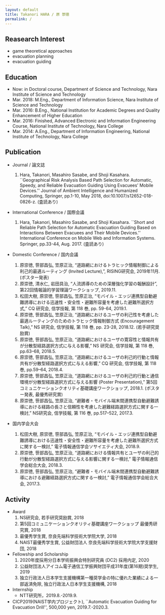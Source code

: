 ```yaml
---
layout: default
title: Takanori HARA / 原 崇徳
permalink: /
---
```


## Reasearch Interest

* game theoretical approaches
* evacuation planning
* evacuation guiding

## Education

* Now: in Doctoral course, Department of Science and Technology, Nara Institute of Science and Technology
* Mar. 2018: M.Eng., Department of Information Science, Nara Institute of Science and Technology
* Mar. 2016: B.Eng., National Institution for Academic Degrees and Quality Enhancement of Higher Education
* Mar. 2016: Finished, Advanced Electronic and Information Engineering Course, National Institute of Technology, Nara College
* Mar. 2014: A.Eng., Department of Information Engineering, National Institute of Technology, Nara College

## Publication

* Journal / 論文誌
    1. Hara, Takanori, Masahiro Sasabe, and Shoji Kasahara. ``Geographical Risk Analysis Based Path Selection for Automatic, Speedy, and Reliable Evacuation Guiding Using Evacuees’ Mobile Devices.'' Journal of Ambient Intelligence and Humanized Computing, Springer, pp.1-10, May 2018, doi:10.1007/s12652-018-0826-z. (査読あり)

* International Conference / 国際会議
    1. Hara, Takanori, Masahiro Sasabe, and Shoji Kasahara. ``Short and Reliable Path Selection for Automatic Evacuation Guiding Based on Interactions Between Evacuees and Their Mobile Devices.'' International Conference on Mobile Web and Information Systems. Springer, pp.33-44, Aug. 2017. (査読あり)

* Domestic Conference / 国内会議
    1. 原崇徳, 笹部昌弘, 笠原正治, “道路網におけるトラヒック情報制御による利己的最適ルーティング (Invited Lecture),”, RISING研究会, 2019年11月. (ポスター発表)
    2. 原崇徳, 清水仁, 岩田具治, “人流誘導のための深層強化学習の報酬設計”, 第22回情報論的学習理論ワークショップ, 2019.11.
    3. 松田大樹, 原崇徳, 笹部昌弘, 笠原正治, “モバイル・エッジ連携型自動避難誘導における迅速性・安全性・避難所容量を考慮した避難所選択方式,” CQ 研究会, 信学技報, 第 118 巻, pp. 59-64, 2019.1.
    4. 原崇徳, 笹部昌弘, 笠原正治, “道路網におけるユーザの利己性を考慮した最適ルーティングのためのトラヒック情報制御方式 (Encouragement Talk),” NS 研究会, 信学技報, 第 118 巻, pp. 23-28, 2018.12. (若手研究奨励賞)
    5. 原崇徳, 笹部昌弘, 笠原正治, “道路網におけるユーザの寛容性と情報共有が分散型経路選択方式に与える影響,” NS 研究会, 信学技報, 第 118 巻, pp.63–68, 2018.5.
    6. 原崇徳, 笹部昌弘, 笠原正治, “道路網におけるユーザの利己的行動と情報共有が分散型経路選択方式に与える影響,” CQ 研究会, 信学技報, 第 118 巻, pp.59–64, 2018.4.
    7. 原崇徳, 笹部昌弘, 笠原正治, “道路網におけるユーザの利己的行動と通信環境が分散型経路選択方式に与える影響 (Poster Presentation),” 第5回コミュニケーションクオリティ基礎講座ワークショップ, 2018.1. (ポスター発表, 最優秀研究賞)
    8. 原崇徳, 笹部昌弘, 笠原正治, “避難者・モバイル端末間連携型自動避難誘導における経路の長さと信頼性を考慮した避難経路選択方式に関する一検討,” NS研究会, 信学技報, 第 116 巻, pp.517–522, 2017.3.

* 国内学会大会
    1. 松田大樹, 原崇徳, 笹部昌弘, 笠原正治, “モバイル・エッジ連携型自動避難誘導における迅速性・安全性・避難所容量を考慮した避難所選択方式に関する一検討,” 電子情報通信学会ソサイエティ大会, 2018.9.
    2. 原崇徳, 笹部昌弘, 笠原正治, “道路網における情報共有とユーザの利己的行動が分散型経路選択方式に与える影響に関する一検討,” 電子情報通信学会総合大会, 2018.3.
    3. 原崇徳, 笹部昌弘, 笠原正治, “避難者・モバイル端末間連携型自動避難誘導における避難経路選択方式に関する一検討,” 電子情報通信学会総合大会, 2017.3.

<!-- ## DEMO -->
<!--  -->
<!-- * [Selfish yet Optimal Routing](/demo_selfish_yet_optimal_routing/) -->

## Activity
* Award
  1. NS研究会, 若手研究奨励賞, 2018
  2. 第5回コミュニケーションクオリティ基礎講座ワークショップ 最優秀研究賞, 2018
  3. 最優秀学生賞, 奈良先端科学技術大学院大学, 2018
  4. NAIST最優秀学生賞, 公益財団法人 奈良先端科学技術大学院大学支援財団, 2018
* Fellowship and Scholarship
  1. 2020年度採用分日本学術振興会特別研究員 (DC2) 採用内定, 2020
  2. 公益財団法人アイコム電子通信工学振興財団平成31年度(第16期)奨学生, 2019
  3. 独立行政法人日本学生支援機構第一種奨学金の特に優れた業績による一部返済免除, 独立行政法人日本学生支援機構, 2018
* Internship
  - NTT研究所，2019.8.-2019.9.
* CICP2019(NAIST学内プロジェクト), ``Automatic Evacuation Guiding for Evacuation Drill'', 500,000 yen, 2019.7.-2020.3.

<!-- * Business Contest -->
<!--   * 第1期神戸スタートアップオフィス企業支援プログラム 採択 [グループ] -->
<!--   * ICT ビジネス研究会主催のビジネスモデル発見&発表会·近畿大会 池田泉州銀行賞 [グループ] -->
